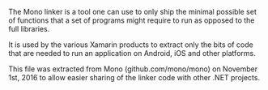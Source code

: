 The Mono linker is a tool one can use to only ship the minimal possible set of functions that a set of 
programs might require to run as opposed to the full libraries.

It is used by the various Xamarin products to extract only the bits of code that are needed to run
an application on Android, iOS and other platforms.

This file was extracted from Mono (github.com/mono/mono) on November 1st, 2016 to allow easier
sharing of the linker code with other .NET projects.
